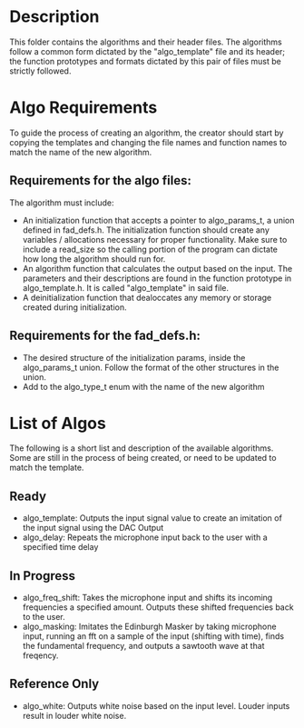 # Description
This folder contains the algorithms and their header files. The algorithms follow a common form dictated by the "algo_template" file and its header; the function prototypes and formats dictated by this pair of files must be strictly followed.

# Algo Requirements
To guide the process of creating an algorithm, the creator should start by copying the templates and changing the file names and function names to match the name of the new algorithm.

## Requirements for the algo files:
The algorithm must include:
- An initialization function that accepts a pointer to algo_params_t, a union defined in fad_defs.h. The initialization function should create any variables / allocations necessary for proper functionality. Make sure to include a read_size so the calling portion of the program can dictate how long the algorithm should run for.
- An algorithm function that calculates the output based on the input. The parameters and their descriptions are found in the function prototype in algo_template.h. It is called "algo_template" in said file.
- A deinitialization function that dealoccates any memory or storage created during initialization.

## Requirements for the fad_defs.h:
- The desired structure of the initialization params, inside the algo_params_t union. Follow the format of the other structures in the union.
- Add to the algo_type_t enum with the name of the new algorithm

# List of Algos
The following is a short list and description of the available algorithms. Some are still in the process of being created, or need to be updated to match the template.

## Ready
- algo_template: Outputs the input signal value to create an imitation of the input signal using the DAC Output
- algo_delay: Repeats the microphone input back to the user with a specified time delay
## In Progress
- algo_freq_shift: Takes the microphone input and shifts its incoming frequencies a specified amount. Outputs these shifted frequencies back to the user.
- algo_masking: Imitates the Edinburgh Masker by taking microphone input, running an fft on a sample of the input (shifting with time), finds the fundamental frequency, and outputs a sawtooth wave at that freqency.
## Reference Only
- algo_white: Outputs white noise based on the input level. Louder inputs result in louder white noise.